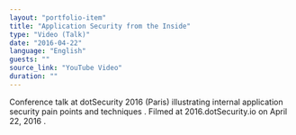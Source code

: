 ```yaml
---
layout: "portfolio-item"
title: "Application Security from the Inside"
type: "Video (Talk)"
date: "2016‑04‑22"
language: "English"
guests: ""
source_link: "YouTube Video"
duration: ""
---
```


Conference talk at dotSecurity 2016 (Paris) illustrating internal application security pain points and techniques . Filmed at 2016.dotSecurity.io on April 22, 2016 .

